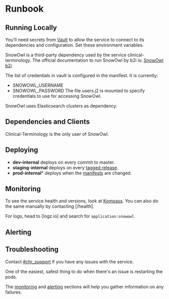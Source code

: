 # Runbook

## Running Locally

You'll need secrets from [Vault] to allow the service to connect to its dependencies and configuration. 
Set these environment variables.

SnowOwl is a third-party dependency used by the service clinical-terminology.
The official documentation to run SnowOwl by b2i is: [SnowOwl b2i](https://docs.b2i.sg/snow-owl)
 
The list of credentials in vault is configured in the manifest. It is currently:
 - SNOWOWL_USERNAME
 - SNOWOWL_PASSWORD
The file users.j2 is mounted to specify credentials to use for accessing SnowOwl.

SnowOwl uses Elasticsearch clusters as dependency.

## Dependencies and Clients
 
 Clinical-Terminology is the only user of SnowOwl.

## Deploying

- **dev-internal** deploys on every commit to master.
- **staging-internal** deploys on every [tagged release].
- **prod-internal*** deploys when the [manifests] are changed.

## Monitoring

To see the service health and versions, look at [Kompass]. 
You can also do the same manually by contacting [/health].

For logs, head to [logz.io] and search for `application:snowowl`.
 
## Alerting

## Troubleshooting

Contact [#chr_support] if you have any issues with the service.

One of the easiest, safest thing to do when there's an issue is restarting the pods. 

The [monitoring](#monitoring) and [alerting](#alerting) sections will help you gather information on any failures.

[vault]: https://engineering.ops.babylontech.co.uk/docs/cicd-vault-secrets/
[tagged release]: https://github.com/babylonhealth/snow-owl/releases
[tagged release]: https://github.com/b2ihealthcare/snow-owl/tags
[manifests]: https://github.com/babylonhealth/manifests/tree/master/services/snowowl
[kompass]: https://kompass.ops.babylontech.co.uk/?clusters=dev-internal
[#chr-alerts]: https://babylonhealth.slack.com/messages/chr-alerts/
[#chr-notifications]: https://babylonhealth.slack.com/messages/chr-notifications/
[#chr_support]: https://babylonhealth.slack.com/messages/chr_support/
